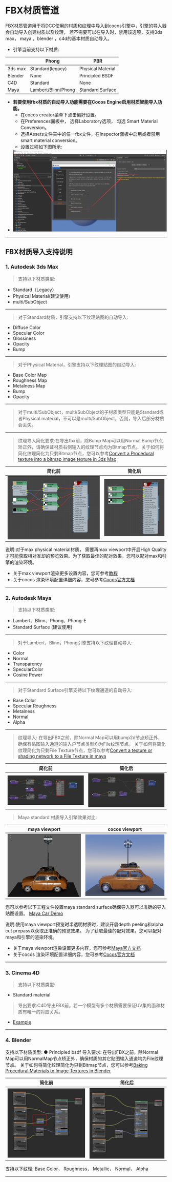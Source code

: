 # FBX材质管道

FBX材质管道用于将DCC使用的材质和纹理中导入到cocos引擎中，引擎的导入器会自动导入创建材质以及纹理， 
若不需要可以在导入时，禁用该选项，支持3ds max， maya ，blender ，c4d的基本材质自动导入。
* 引擎当前支持以下材质:

|         | Phong               | PBR               |
|---------|---------------------|-------------------|
| 3ds max | Standard(legacy)    | Physical Material |
| Blender | None                | Principled BSDF   |
| C4D     | Standard            | None              |
| Maya    | Lambert/Blinn/Phong | Standard Surface  |

* **若要使用fbx材质的自动导入功能需要在Cocos Engine启用材质智能导入功能。**
  * 在cocos creator菜单下点击偏好设置。
  * 在Preferences面板中， 选择Laboratory选项， 勾选 Smart Material Conversion。
  * 选择Assets文件夹中的任一fbx文件，在inspector面板中启用或者禁用smart material conversion。
  * 设置过程如下图所示:
* ![img_6.png](enable-smart-conversion.png)
---
## FBX材质导入支持说明
### 1. Autodesk 3ds Max
>支持以下材质类型:
  - Standard（Legacy）
  - Physical Material(建议使用)
  - multi/SubObject
------------------------------------------------
>对于Standard材质，引擎支持以下纹理贴图的自动导入:
  - Diffuse Color
  - Specular Color 
  - Glossiness 
  - Opacity 
  - Bump
------------------------------------------------
>对于Physical Material，引擎支持以下纹理贴图的自动导入:
  - Base Color Map
  - Roughness Map 
  - Metalness Map 
  - Bump
  - Opacity
 ----------------------------------------------
>对于multi/SubObject，multi/SubObject的子材质类型只能是Standard或者Physical material，不可以是multi/SubObject，否则，导入后部分材质会丢失。
---
>纹理导入简化要求:在导出fbx前，除Bump Map可以用Normal Bump节点矫正外，请确保证材质右侧输入的纹理节点均为Bitmap节点。
关于如何将简化纹理简化为只剩Bitmap节点，您可以参考[Convert a Procedural texture into a bitmap image texture in 3ds Max](https://knowledge.autodesk.com/support/3ds-max/learn-explore/caas/sfdcarticles/sfdcarticles/How-to-convert-a-Procedural-texture-into-a-bitmap-image-texture-in-3ds-Max-for-fbx-export.html)

| 简化前                 | 简化后                     |
|---------------------|-------------------------|
| ![img.png](img.png) | ![img_1.png](img_1.png) |

说明:对于max physical material材质， 需要再max viewport中开启High Quality才可能获取相对准却的预览效果。为了获取最佳的配对效果，您可以配对max和引擎的渲染环境。
* 关于max viewport渲染更多设置内容，您可参考[教程](https://www.youtube.com/watch?v=82hhg8Q1nus&list=PL9xXzsdQ6pbZGBnVSKMBO_BCYjzmFTj0R&index=2)
* 关于cocos 渲染环境配置详细内容，您可参考[Cocos官方文档](https://docs.cocos.com/creator/manual/zh/module-map/graphics.html)

 ----------------------------------------------

### 2. Autodesk Maya
> 支持以下材质类型:
- Lambert、Blinn、Phong、Phong-E
- Standard Surface (建议使用)
 ---
> 对于Lambert，Blinn，Phong引擎支持以下纹理自动导入:
- Color
- Normal
- Transparency
- SpecularColor
- Cosine Power
 ---
> 对于Standard Surface引擎支持以下纹理通道的自动导入:
-  Base Color
-  Specular Roughness 
-  Metalness
-  Normal 
-  Alpha
---
>纹理导入: 在导出FBX之前，除Normal Map可以用bump2d节点矫正外，确保有贴图输入通道的输入户节点类型均为File纹理节点。
关于如何将简化纹理简化为只剩File Texture节点，您可以参考[Convert a texture or shading network to a File Texture in maya](https://knowledge.autodesk.com/support/maya/learn-explore/caas/CloudHelp/cloudhelp/2016/ENU/Maya/files/GUID-0F504570-CB7A-49D3-A7A2-83438C353A9C-htm.html)


| 简化前                     | 简化后                     |
|-------------------------|-------------------------|
| ![img_2.png](img_2.png) | ![img_3.png](img_3.png) |

> Maya standard 材质导入引擎效果对比:

| maya viewport              | cocos viewport               |
|----------------------------|------------------------------|
| ![maya](maya-viewport.png) | ![cocos](cocos-viewport.png) |

您可以参考以下工程文件设置maya standard surface确保导入器可以准确的导入贴图设置。
[Maya Car Demo](maya_car.zip)

说明:使用maya viewport预览时半透明材质时，建议开启depth peeling和alpha cut prepass以获取正准确的预览效果。
为了获取最佳的配对效果，您可以配对maya和引擎的渲染环境。
* 关于maya viewport渲染设置更多内容，您可参考[Maya官方文档](https://help.autodesk.com/view/MAYAUL/2022/ENU/index.html?contextId=Viewport20RendererDisplay)
* 关于cocos 渲染环境配置详细内容，您可参考[Cocos官方文档](https://docs.cocos.com/creator/manual/zh/module-map/graphics.html)

> 
---


### 3. Cinema 4D
>支持以下材质类型:
   - Standard material
>导出要求:C4D导出FBX前，若一个模型有多个材质需要保证UV集的面和材质有唯一的对应关系。
- [Example](https://github.com/cocos-creator/3d-tasks/issues/11267)
---
### 4. Blender
   支持以下材质类型:
   ● Principled bsdf
   导入要求:
   在导出FBX之前，除Normal Map可以用NormalMap节点矫正外，确保材质的其它贴图输入通道均为File纹理节点。
关于如何将简化纹理简化为只剩Bitmap节点，您可以参考[Baking Procedural Materials to Image Textures in Blender](https://www.youtube.com/watch?v=AB24ITZHtuE)

| 简化前                     | 简化后                     |
|-------------------------|-------------------------|
| ![img_4.png](img_4.png) | ![img_5.png](img_5.png) |


支持以下纹理:
Base Color， Roughness， Metallic， Normal， Alpha

---

